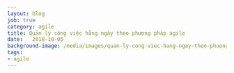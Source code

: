 ```yaml
---
layout: blog
job: true
category: agile
title: Quản lý công việc hằng ngày theo phương pháp agile
date:   2018-10-05
background-image: /media/images/quan-ly-cong-viec-hang-ngay-theo-phuong-phap-agile.jpg
tags:
- agile
---
```

